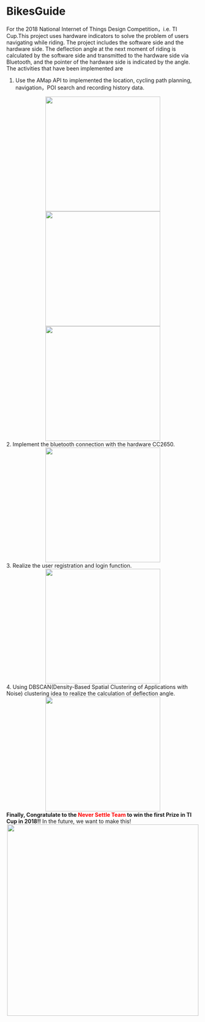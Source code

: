 # BikesGuide
For the 2018 National Internet of Things Design Competition，i.e. TI Cup.This project uses hardware indicators to solve the problem of users navigating while riding. The project includes the software side and the hardware side. The deflection angle at the next moment of riding is calculated by the software side and transmitted to the hardware side via Bluetooth, and the pointer of the hardware side is indicated by the angle.
The activities that have been implemented are
1. Use the AMap API to implemented the location, cycling path planning, navigation，POI search and recording history data.
<div align="center">    
    <img src="https://z3.ax1x.com/2021/04/30/gEg5ng.jpg" width="300"/>
    <img src="https://z3.ax1x.com/2021/04/30/gEgW1f.jpg" width="300"/>
    <img src="https://z3.ax1x.com/2021/04/30/gEgfc8.jpg" width="300"/> 
</div>
2. Implement the bluetooth connection with the hardware CC2650.
<div align="center">  
<img src="https://z3.ax1x.com/2021/04/30/gEghjS.jpg" width="300"/>
</div>
3. Realize the user registration and login function.
<div align="center">  
<img src="https://z3.ax1x.com/2021/04/30/gEgR9P.jpg" width="300"/>
</div>
4. Using DBSCAN(Density-Based Spatial Clustering of Applications with Noise) clustering idea to realize the calculation of deflection angle.
<div align="center">  
<img src="https://z3.ax1x.com/2021/04/30/gER4oj.jpg" width="300"/>
</div>
<b>Finally, Congratulate to the <font color="red">Never Settle Team</font> to win the first Prize in TI Cup in 2018!!</b>
In the future, we want to make this!
<div align="center">  
<img src="https://z3.ax1x.com/2021/04/30/gERhwQ.jpg" width="500"/>
</div>
